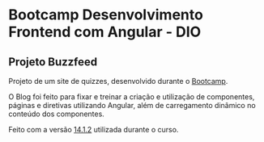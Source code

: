 # Bootcamp Desenvolvimento Frontend com Angular - DIO

## Projeto Buzzfeed

Projeto de um site de quizzes, desenvolvido durante o [Bootcamp](https://web.dio.me/track/coding-future-banco-pan-desenvolvimento-frontend-com-angular).

O Blog foi feito para fixar e treinar a criação e utilização de componentes, páginas e diretivas utilizando Angular, além de carregamento dinâmico no conteúdo dos componentes.

Feito com a versão [14.1.2](https://v14.angular.io/docs) utilizada durante o curso.